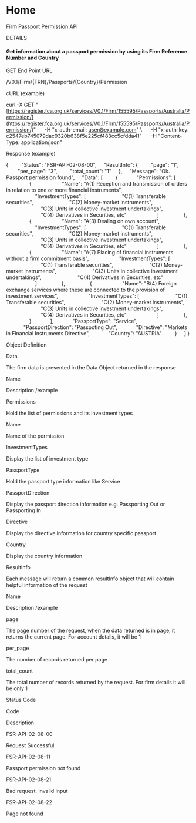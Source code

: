 # Home

Firm Passport Permission API

  

DETAILS

#### Get information about a passport permission by using its Firm Reference Number and Country

  

GET End Point URL

/V0.1/Firm/{FRN}/Passports/{Country}/Permission

  

cURL (example)

  

curl -X GET "[https://register.fca.org.uk/services/V0.1/Firm/155595/Passports/Australia/Permission/](https://register.fca.org.uk/services/V0.1/Firm/155595/Passports/Australia/Permission/)" 
     -H "x-auth-email: [user@example.com](mailto:user@example.com)" \\
     -H "x-auth-key: c2547eb745079dac9320b638f5e225cf483cc5cfdda41" 
     -H "Content-Type: application/json"

  

Response (example)

  

{    
    "Status": "FSR-API-02-08-00",
    "ResultInfo": {
        "page": "1",
        "per\_page": "3",
        "total\_count": "1"
    },
    "Message": "Ok. Passport permission found",
    "Data": \[
        {
            "Permissions": \[
                {
                    "Name": "A(1) Reception and transmission of orders in relation to one or more financial instruments",
                    "InvestmentTypes": \[
                        "C(1) Transferable securities",
                        "C(2) Money-market instruments",
                        "C(3) Units in collective investment undertakings",
                        "C(4) Derivatives in Securities, etc"
                    \]
                },
                {
                    "Name": "A(3) Dealing on own account",
                    "InvestmentTypes": \[
                        "C(1) Transferable securities",
                        "C(2) Money-market instruments",
                        "C(3) Units in collective investment undertakings",
                        "C(4) Derivatives in Securities, etc"
                    \]
                },
                {
                    "Name": "A(7) Placing of financial instruments without a firm commitment basis",
                    "InvestmentTypes": \[
                        "C(1) Transferable securities",
                        "C(2) Money-market instruments",
                        "C(3) Units in collective investment undertakings",
                        "C(4) Derivatives in Securities, etc"
                    \]
                },
                {
                    "Name": "B(4) Foreign exchange services where these are connected to the provision of investment services",
                    "InvestmentTypes": \[
                        "C(1) Transferable securities",
                        "C(2) Money-market instruments",
                        "C(3) Units in collective investment undertakings",
                        "C(4) Derivatives in Securities, etc"
                    \]
                },
                }
            \],
            "PassportType": "Service",
            "PassportDirection": "Passpoting Out",
            "Directive": "Markets in Financial Instruments Directive",
            "Country": "AUSTRIA"
        }
    \]
}

  

Object Definition

  

Data

  

The firm data is presented in the Data Object returned in the response

Name

Description /example

Permissions

Hold the list of permissions and its investment types

Name

Name of the permission

InvestmentTypes

Display the list of investment type

PassportType

Hold the passport type information like Service

PassportDirection

Display the passport direction information e.g. Passporting Out or Passporting In

Directive

Display the directive information for country specific passport

Country

Display the country information

  

ResultInfo

  

Each message will return a common resultInfo object that will contain helpful information of the request

Name

Description /example

page

The page number of the request, when the data returned is in page, it returns the current page. For account details, it will be 1

per\_page

The number of records returned per page

total\_count

The total number of records returned by the request. For firm details it will be only 1

  

Status Code

  

Code

Description

FSR-API-02-08-00

Request Successful

FSR-API-02-08-11

Passport permission not found

FSR-API-02-08-21

Bad request. Invalid Input

FSR-API-02-08-22

Page not found